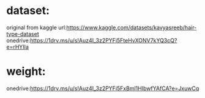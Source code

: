 # dataset:  
original from kaggle url:https://www.kaggle.com/datasets/kavyasreeb/hair-type-dataset  
onedrive:https://1drv.ms/u/s!Auz4I_3z2PYFi5FteHvXONV7kYQ3cQ?e=rHYIIa

# weight:
onedrive:https://1drv.ms/u/s!Auz4I_3z2PYFi5FxBml1HIbwfYAfCA?e=JxuwCq